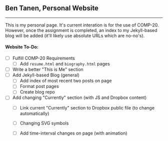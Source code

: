 ## Ben Tanen, Personal Website

* * *

This is my personal page. It's current interation is for the use of COMP-20. However, once the assignment is completed, an index to my Jekyll-based blog will be added (it'll likely use absolute URLs which are no-no's).

#### Website To-Do:

- [ ] Fulfill COMP-20 Requirements
	- [ ] Add `resume.html` and `biography.html` pages
- [ ] Write a better "This is Me" section
- [ ] Add Jekyll-based Blog (general)
	- [ ] Add index of most recent two posts on page
	- [ ] Format post pages
	- [ ] Create blog repo
- [ ] Add changing "Currently" section (with JS and Dropbox content)
	- [ ] Link current "Currently" section to Dropbox public file (to change automatically) 
	- [ ] Changing SVG symbols
	- [ ] Add time-interval changes on page (with animation)



